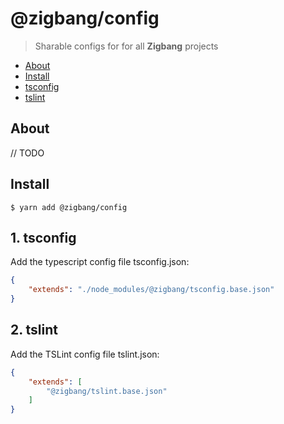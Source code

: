 # @zigbang/config
> Sharable configs for for all **Zigbang** projects

- [About](#about)
- [Install](#install)
- [tsconfig](#1-tsconfig)
- [tslint](#2-tslint)

## About

// TODO

## Install
```
$ yarn add @zigbang/config
```

## 1. tsconfig
Add the typescript config file tsconfig.json:
```json
{
    "extends": "./node_modules/@zigbang/tsconfig.base.json"
}
```

## 2. tslint

Add the TSLint config file tslint.json:
```json
{
    "extends": [
        "@zigbang/tslint.base.json"
    ]
}
```